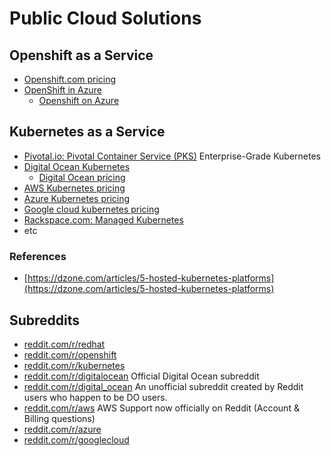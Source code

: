 # Public Cloud Solutions
## Openshift as a Service
* [Openshift.com pricing](https://www.openshift.com/products/pricing/)
* [OpenShift in Azure](https://docs.microsoft.com/en-us/azure/virtual-machines/linux/openshift-get-started)
    * [Openshift on Azure](https://azure.microsoft.com/en-us/blog/openshift-on-azure-the-easiest-fully-managed-openshift-in-the-cloud/)

## Kubernetes as a Service
* [Pivotal.io: Pivotal Container Service (PKS)](https://pivotal.io/platform/pivotal-container-service) Enterprise-Grade Kubernetes
* [Digital Ocean Kubernetes](https://www.digitalocean.com/products/kubernetes/) 
    - [Digital Ocean pricing](https://www.digitalocean.com/pricing/)
* [AWS Kubernetes pricing](https://aws.amazon.com/es/eks/pricing/)
* [Azure Kubernetes pricing](https://azure.microsoft.com/es-es/pricing/details/kubernetes-service/)
* [Google cloud kubernetes pricing](https://cloud.google.com/kubernetes-engine/pricing)
* [Rackspace.com: Managed Kubernetes](https://www.rackspace.com/managed-kubernetes)
* etc

### References
* [https://dzone.com/articles/5-hosted-kubernetes-platforms](https://dzone.com/articles/5-hosted-kubernetes-platforms)

## Subreddits
- [reddit.com/r/redhat](https://www.reddit.com/r/redhat)
- [reddit.com/r/openshift](https://www.reddit.com/r/openshift)
- [reddit.com/r/kubernetes](https://www.reddit.com/r/kubernetes)
- [reddit.com/r/digitalocean](https://www.reddit.com/r/digitalocean) Official Digital Ocean subreddit
- [reddit.com/r/digital_ocean](https://www.reddit.com/r/digital_ocean/) An unofficial subreddit created by Reddit users who happen to be DO users.
- [reddit.com/r/aws](https://www.reddit.com/r/aws) AWS Support now officially on Reddit (Account & Billing questions)
- [reddit.com/r/azure](https://www.reddit.com/r/azure)
- [reddit.com/r/googlecloud](https://www.reddit.com/r/googlecloud/)
